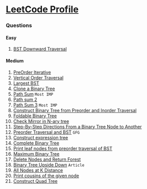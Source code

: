 # [LeetCode Profile](https://leetcode.com/rahulb_001/)


### Questions

#### Easy
 1. [BST Downward Traversal](https://tinyl.io/7owU)

#### Medium
1. [PreOrder Iterative](https://tinyl.io/6v6q)
2. [Vertical Order Traversal](https://tinyl.io/6v73)
3. [Largest BST](https://tinyl.io/70TS)
4. [Clone a Binary Tree](https://tinyl.io/6v6r)
5. [Path Sum](https://leetcode.com/problems/path-sum/)  `Most IMP`
6. [Path sum 2](https://leetcode.com/problems/path-sum-ii/)
7. [Path Sum 3](https://leetcode.com/problems/path-sum-iii/)  `Most IMP`
8. [Construct Binary Tree from Preorder and Inorder Traversal](https://leetcode.com/problems/construct-binary-tree-from-preorder-and-inorder-traversal/)
9. [Foldable Binary Tree](https://practice.geeksforgeeks.org/problems/foldable-binary-tree/1?page=2&difficulty[]=1&category[]=Tree&sortBy=submissions)
11. [Check Mirror in N-ary tree](https://practice.geeksforgeeks.org/problems/check-mirror-in-n-ary-tree1528/1?page=2&difficulty[]=1&category[]=Tree&sortBy=submissions)
12. [Step-By-Step Directions From a Binary Tree Node to Another](https://tinyl.io/7c4Q)
13. [Preorder Traversal and BST](https://tinyl.io/7fwE)  `GFG`
14. [Construct expression tree](https://practice.geeksforgeeks.org/problems/construct-an-expression-tree/1?page=3&difficulty[]=1&category[]=Tree&sortBy=submissions)
15. [Complete Binary Tree](https://tinyl.io/7gsJ)
16. [Print leaf nodes from preorder traversal of BST](https://tinyl.io/7gsX)
17. [Maximum Binary Tree](https://leetcode.com/problems/maximum-binary-tree/description/)
18. [Delete Nodes and Return Forest](https://tinyl.io/7hiY)
19. [Binary Tree Upside Down](https://tinyl.io/7kWO) `Article`
20. [All Nodes at K Distance](https://tinyl.io/7oBQ)
21. [Print cousins of the given node](https://tinyl.io/7oIc)
22. [Construct Quad Tree](https://leetcode.com/problems/construct-quad-tree/)
